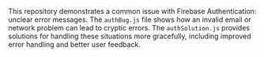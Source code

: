 This repository demonstrates a common issue with Firebase Authentication: unclear error messages. The `authBug.js` file shows how an invalid email or network problem can lead to cryptic errors. The `authSolution.js` provides solutions for handling these situations more gracefully, including improved error handling and better user feedback.